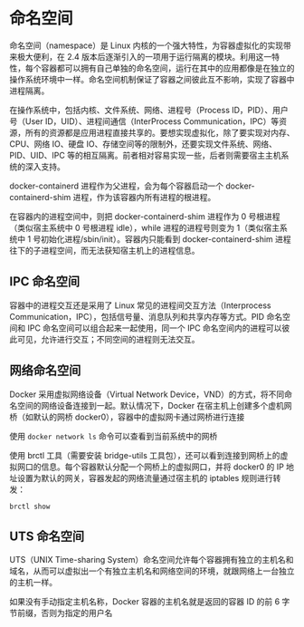 # 命名空间

命名空间（namespace）是 Linux 内核的一个强大特性，为容器虚拟化的实现带来极大便利，在 2.4 版本后逐渐引入的一项用于运行隔离的模块。利用这一特性，每个容器都可以拥有自己单独的命名空间，运行在其中的应用都像是在独立的操作系统环境中一样。命名空间机制保证了容器之间彼此互不影响，实现了容器中进程隔离。

在操作系统中，包括内核、文件系统、网络、进程号（Process ID，PID）、用户号（User ID，UID）、进程间通信（InterProcess Communication，IPC）等资源，所有的资源都是应用进程直接共享的。要想实现虚拟化，除了要实现对内存、CPU、网络 IO、硬盘 IO、存储空间等的限制外，还要实现文件系统、网络、PID、UID、IPC 等的相互隔离。前者相对容易实现一些，后者则需要宿主主机系统的深入支持。

docker-containerd 进程作为父进程，会为每个容器启动一个 docker-containerd-shim 进程，作为该容器内所有进程的根进程。

在容器内的进程空间中，则把 docker-containerd-shim 进程作为 0 号根进程（类似宿主系统中 0 号根进程 idle），while 进程的进程号则变为 1（类似宿主系统中 1 号初始化进程/sbin/init）。容器内只能看到 docker-containerd-shim 进程往下的子进程空间，而无法获知宿主机上的进程信息。

## IPC 命名空间

容器中的进程交互还是采用了 Linux 常见的进程间交互方法（Interprocess Communication，IPC），包括信号量、消息队列和共享内存等方式。PID 命名空间和 IPC 命名空间可以组合起来一起使用，同一个 IPC 命名空间内的进程可以彼此可见，允许进行交互；不同空间的进程则无法交互。

## 网络命名空间

Docker 采用虚拟网络设备（Virtual Network Device，VND）的方式，将不同命名空间的网络设备连接到一起。默认情况下，Docker 在宿主机上创建多个虚机网桥（如默认的网桥 docker0），容器中的虚拟网卡通过网桥进行连接

使用 `docker network ls` 命令可以查看到当前系统中的网桥

使用 brctl 工具（需要安装 bridge-utils 工具包），还可以看到连接到网桥上的虚拟网口的信息。每个容器默认分配一个网桥上的虚拟网口，并将 docker0 的 IP 地址设置为默认的网关，容器发起的网络流量通过宿主机的 iptables 规则进行转发：

`brctl show`

## UTS 命名空间

UTS（UNIX Time-sharing System）命名空间允许每个容器拥有独立的主机名和域名，从而可以虚拟出一个有独立主机名和网络空间的环境，就跟网络上一台独立的主机一样。

如果没有手动指定主机名称，Docker 容器的主机名就是返回的容器 ID 的前 6 字节前缀，否则为指定的用户名